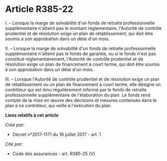 # Article R385-22

I. – Lorsque la marge de solvabilité d'un fonds de retraite professionnelle supplémentaire n'atteint pas le montant
réglementaire, l'Autorité de contrôle prudentiel et de résolution exige un plan de rétablissement, qui doit être soumis à son
approbation dans un délai d'un mois.

II. – Lorsque la marge de solvabilité d'un fonds de retraite professionnelle supplémentaire n'atteint pas le fonds de
garantie, ou si le fonds n'est pas constitué réglementairement, l'Autorité de contrôle prudentiel et de résolution exige un
plan de financement à court terme, qui doit être soumis à son approbation dans un délai d'un mois.

III. – Lorsque l'Autorité de contrôle prudentiel et de résolution exige un plan de rétablissement ou un plan de financement à
court terme, elle désigne un contrôleur qui est tenu régulièrement informé par le fonds de retraite professionnelle
supplémentaire de l'élaboration du plan. Le fonds rend compte de la mise en œuvre des décisions et mesures contenues dans le
plan à ce contrôleur, qui veille à l'exécution du plan.

**Liens relatifs à cet article**

_Créé par_:

  - Décret n°2017-1171 du 18 juillet 2017 - art. 1

_Cité par_:

  - Code des assurances - art. R385-25 (V)
